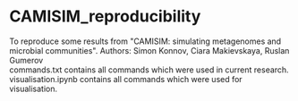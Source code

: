 # CAMISIM_reproducibility
To reproduce some results from "CAMISIM: simulating metagenomes and microbial communities". Authors: Simon Konnov, Ciara Makievskaya, Ruslan Gumerov <br>
commands.txt contains all commands which were used in current research. <br> 
visualisation.ipynb contains all commands which were used for visualisation.

